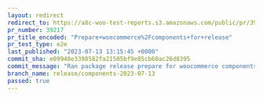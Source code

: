 ```yaml
---
layout: redirect
redirect_to: https://a8c-woo-test-reports.s3.amazonaws.com/public/pr/39217/e2e/index.html
pr_number: 39217
pr_title_encoded: "Prepare+woocommerce%2Fcomponents+for+release"
pr_test_type: e2e
last_published: "2023-07-13 13:15:45 +0000"
commit_sha: e09948e3398582fa21505bf9e85cb60ac26d8395
commit_message: "Ran package release prepare for woocommerce components for release"
branch_name: release/components-2023-07-13
passed: true
---
```

